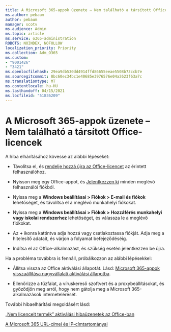 ```yaml
---
title: A Microsoft 365-appok üzenete – Nem található a társított Office-licencek
ms.author: pebaum
author: pebaum
manager: scotv
ms.audience: Admin
ms.topic: article
ms.service: o365-administration
ROBOTS: NOINDEX, NOFOLLOW
localization_priority: Priority
ms.collection: Adm_O365
ms.custom:
- "9001426"
- "3421"
ms.openlocfilehash: 29ea9db530dd4914ffd86655eeae5508b73ccb7e
ms.sourcegitcommit: 8bc60ec34bc1e40685e3976576e04a2623f63a7c
ms.translationtype: MT
ms.contentlocale: hu-HU
ms.lasthandoff: 04/15/2021
ms.locfileid: "51836209"
---
```

# <a name="microsoft-365-apps-message---couldnt-find-office-licenses-associated"></a>A Microsoft 365-appok üzenete – Nem található a társított Office-licencek

A hiba elhárításához kövesse az alábbi lépéseket:

- Távolítsa el, és [rendelje hozzá újra az Office-licencet](https://docs.microsoft.com/microsoft-365/admin/manage/assign-licenses-to-users) az érintett felhasználóhoz.

- Nyisson meg egy Office-appot, és [Jelentkezzen ki](https://support.office.com/article/sign-out-of-office-5a20dc11-47e9-4b6f-945d-478cb6d92071) minden meglévő felhasználói fiókból.

- Nyissa meg a **Windows beállításai > Fiókok > E-mail és fiókok** lehetőséget, és távolítsa el a meglévő munkahelyi fiókokat.

- Nyissa meg a **Windows beállításai > Fiókok > Hozzáférés munkahelyi vagy iskolai rendszerhez** lehetőséget, és válassza le a meglévő fiókokat.

- Az **+** ikonra kattintva adja hozzá vagy csatlakoztassa fiókját. Adja meg a hitelesítő adatait, és várjon a folyamat befejeződéséig.

- Indítsa el az Office-alkalmazást, és szükség esetén jelentkezzen be újra.

Ha a probléma továbbra is fennáll, próbálkozzon az alábbi lépésekkel:

- Állítsa vissza az Office aktiválási állapotát. Lásd: [Microsoft 365-appok visszaállítása nagyvállalati aktiválási állapotba](https://docs.microsoft.com/office365/troubleshoot/activation/reset-office-365-proplus-activation-state).

- Ellenőrizze a tűzfalat, a víruskereső szoftvert és a proxybeállításokat, és győződjön meg arról, hogy nem gátolja meg a Microsoft 365-alkalmazások internetelérését. 

További hibaelhárítási megoldásért lásd:

[„Nem licencelt termék” aktiválási hibaüzenetek az Office-ban](https://support.office.com/Article/0d23d3c0-c19c-4b2f-9845-5344fedc4380?wt.mc_id=Alchemy_ClientDIA)

[A Microsoft 365 URL-címei és IP-címtartományai](https://docs.microsoft.com/office365/enterprise/urls-and-ip-address-ranges)
